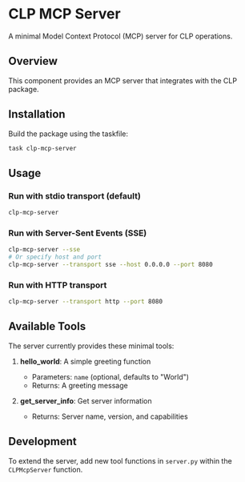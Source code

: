 # CLP MCP Server

A minimal Model Context Protocol (MCP) server for CLP operations.

## Overview

This component provides an MCP server that integrates with the CLP package.

## Installation

Build the package using the taskfile:
```bash
task clp-mcp-server
```

## Usage

### Run with stdio transport (default)
```bash
clp-mcp-server
```

### Run with Server-Sent Events (SSE)
```bash
clp-mcp-server --sse
# Or specify host and port
clp-mcp-server --transport sse --host 0.0.0.0 --port 8080
```

### Run with HTTP transport
```bash
clp-mcp-server --transport http --port 8080
```

## Available Tools

The server currently provides these minimal tools:

1. **hello_world**: A simple greeting function
   - Parameters: `name` (optional, defaults to "World")
   - Returns: A greeting message

2. **get_server_info**: Get server information
   - Returns: Server name, version, and capabilities

## Development

To extend the server, add new tool functions in `server.py` within the `CLPMcpServer` function.
